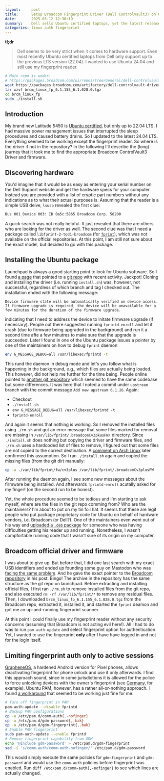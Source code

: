 ```yaml
---
layout:     post
title:      Setup Broadcom Fingerprint Driver (Dell ControlVault3) on Ubuntu 24.04
date:       2025-03-12 12:30:19
summary:    Dell sells Ubuntu certified laptops, yet the latest releases are not always supported. That happened as I wanted to install Broadcom Fingerprint Drivers for my Dell Latitude.
categories: linux auth fingerprint
---
```


**tl;dr**
> Dell seems to be very strict when it comes to hardware support.
> Even most recently Ubuntu certified laptops from Dell only support up to the previous LTS version (22.04).
> I wanted to use Ubuntu 24.04 and still use my fingerprint reader.

```bash
# Main repo is under:
# https://packages.broadcom.com/ui/repos/tree/General/dell-controlvault-drivers
wget https://packages.broadcom.com/artifactory/dell-controlvault-drivers/brcm_linux_fp_6.1.155_6.1.028.0.tgz
tar xzvf brcm_linux_fp_6.1.155_6.1.028.0.tgz
cd brcm_linux_fp
sudo ./install.sh
```

## Introduction
My brand new Latitude 5450 is [Ubuntu certified](https://ubuntu.com/certified/platforms/14583), but only up to 22.04 LTS.
I had massive power management issues that interrupted the sleep procedures and caused battery drains.
So I updated to the latest 24.04 LTS.
Everything seemed to be working except the fingerprint reader.
So where is the driver if not in the repository?
In the following I'll describe the (long) journey that it took me to find the appropriate Broadcom ControlVault3 Driver and firmware.

## Discovering hardware
You'd imagine that it would be as easy as entering your serial number on the Dell Support website and get the hardware specs for your computer.
Instead you are provided with a list of cryptic part numbers without any indications as to what their actual purposes is.
Assuming that the reader is a simple USB deive, `lsusb` revealed the first clue:

```bash
Bus 001 Device 003: ID 0a5c:5865 Broadcom Corp. 58200
```

A quick search was not really helpful.
It just revealed that there are others who are looking for the driver as well.
The second clue was that I need a package called `libfprint-2-tod1-broadcom` (for [`fprint`](https://fprint.freedesktop.org/)), which was not available on the official repositories.
At this point, I am still not sure about the exact model, but decided to go with this package.

## Installing the Ubuntu package
Launchpad is always a good starting point to look for Ubuntu software.
So I found [a page](https://launchpad.net/libfprint-2-tod1-broadcom) that pointed to a [git repo](https://git.launchpad.net/libfprint-2-tod1-broadcom) with recent activity.
Jackpot!
Cloning and installing the driver (i.e. running `install.sh`) was, however, not successful, regardless of which branch and tag I checked out.
The installation ended with the following message:

```
Device firmware state will be automatically verified on device access. If firmware upgrade is required, the device will be unavailable for a few minutes for the duration of the firmware upgrade.
```

indicating that I need to address the device to initate firmware upgrade (if necessary).
People out there suggested running `fprintd-enroll` and let it crash (due to firmware being upgraded in the background) and run it a second time afte a few minutres to make sure that the upgrade is succeeded.
Later I found in one of the Ubuntu package issues a pointer by one of the maintainers on how to debug `fprint` daemon:

```bash
env G_MESSAGE_DEBUG=all /usr/libexec/fprintd -t
```

This rund the daemon in debug mode and let's you follow what is happening in the background, e.g., which files are actually being loaded.
This however, did not help me further for the time being.
People online pointed to [another git repository](https://git.launchpad.net/~oem-solutions-engineers/libfprint-2-tod1-broadcom/+git/libfprint-2-tod1-broadcom/) which seemed to have the same codebase but some differences.
It was here that I noted a commit under `upstream` branch with the commit message `Add new upstream 6.1.26`.
Again:

* Checkout
* `./install.sh`
* `env G_MESSAGE_DEBUG=all /usr/libexec/fprintd -t`
* `fprintd-enroll`

And again it seems that nothing is working.
So I removed the installed files using `./rm.sh` and got an error message that some files marked for removal are missing in `/var/lib/fprint/.broadcomCv3pkusFW/` directory.
Since `./install.sh` does nothing but copying the driver and firmware files, and `./rm.sh` uses a hardcoded list of files to remove, I figured out that some files are not copied to the correct destination.
A [comment on Arch Linux](https://aur.archlinux.org/packages/libfprint-2-tod1-broadcom#comment-999847) later confirmed this assumption.
So I ran `./install.sh` again and copied the missing files (from the git dir) manually:

```bash
cp -a ./var/lib/fprint/fw/cv3plus /var/lib/fprint/.broadcomCv3plusFW
```

After running the daemon again, I see some new messages about the firmware being installed.
And afterwards `fprintd-enroll` acutally asked for my finger! (on the second run to be honest).

Yet, the whole procedure seemed to be tedious and I'm starting to ask myself, where are the files in the git repo comming from?
Who are the maintainers?
I'm about to put on my tin foil hat.
It seems that these are legit people who put package proprietary code for Ubuntu on behalf of hardware vendors, i.e. Broadcom (or Dell?).
One of the maintainers even went out of his way and [uploaded a `.deb` package](https://launchpad.net/~andch/+archive/ubuntu/verify-ppa/+packages) for someone who was having difficulties getting his reader up and running.
Nonetheless, I wasn't compfortable running code that I wasn't sure of its origin on my computer.

## Broadcom official driver and firmware
I was about to give up.
But before that, I did one last search with my exact USB identifiers and ended up founding some guy on Mastodon who was [facing the same problem](https://mastodon.eddmil.es/@iMeddles/114046788648821512).
And he gave the exact pointer to the [Broadcom repository](https://packages.broadcom.com/ui/repos/tree/General/dell-controlvault-drivers) in his post.
Bingo!
The archive in the repository has the same structure as the git repo on launchpad.
Before extracting and installing official files, I first ran `./rm.sh` to remove installed files from the git repo, and also executed `rm -rf /var/lib/fprint/*` to remove any residual files.
Then, I downloaded `brcm_linux_fp_6.1.155_6.1.028.0.tgz` from the Broadcom repo, extracted it, installed it, and started the `fprint` deamon and got me an up-and-running fingerprint scanner.

At this point I could finally use my fingerprint reader without any security concerns (assuming that Broadcom is not acting evil here!).
All I had to do was to run `pam-auth-update` and select fingerprint option for authentication.
Yet, I wanted to use the fingerprint **only** after I have have logged in and not for the login itself.

## Limiting fingerprint auth only to active sessions
[GrapheneOS](https://grapheneos.org/features#two-factor-fingerprint-unlock), a hardened Android version for Pixel phones, allows deactivating fingerprint for phone unlock and use it only afterwards.
I find this approach sound, since in some jurisdictions it is allowed for the police to force unlocking devices with the owner's fingerprint (see [Germany](https://www-heise-de.translate.goog/news/Oberlandesgericht-bestaetigt-zwangsweisen-Fingerabdruck-auf-Handys-10251294.html?_x_tr_sl=auto&_x_tr_tl=en&_x_tr_hl=en-US&_x_tr_pto=wapp), for example).
Ubuntu PAM, however, has a rather all-or-nothing approach.
I found [a workaround](https://askubuntu.com/a/1414343) that seemed to be working just fine for me:

```bash
# Turn off fingerprint in PAM
pam-auth-update --disable fprintd
# Backup PAM configurations
cp -a /etc/pam.d/comm-auth{,-nofinger}
cp -a /etc/pam.d/gdm-password{,.bak}
cp -a /etc/pam.d/gdm-fingerprint{,.bak}
# Enable PAM fingerprint
sudo pam-auth-update --enable fprintd
# Remove fingerprint capability from GDM
echo '@include gdm-password' > /etc/pam.d/gdm-fingerprint
sed -i 's/comm-auth/comm-auth-nofinger/' /etc/pam.d/gdm-password
```

This would simply execute the same policies for `gdm-fingerprint` and `gdm-password` and would use the `comm-auth` policies before fingerprint was enabled.
Run `diff /etc/pam.d/comm-auth{,-nofinger}` to see which lines are actually changed.
